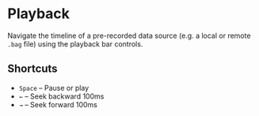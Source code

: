 # Playback

Navigate the timeline of a pre-recorded data source (e.g. a local or remote `.bag` file) using the playback bar controls.

## Shortcuts

- `Space` – Pause or play
- `←` – Seek backward 100ms
- `→` – Seek forward 100ms
